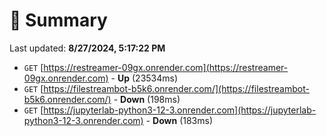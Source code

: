 # 📖 Summary
Last updated: **8/27/2024, 5:17:22 PM**

- `GET` [https://restreamer-09gx.onrender.com](https://restreamer-09gx.onrender.com) - **Up** (23534ms)
- `GET` [https://filestreambot-b5k6.onrender.com/](https://filestreambot-b5k6.onrender.com/) - **Down** (198ms)
- `GET` [https://jupyterlab-python3-12-3.onrender.com](https://jupyterlab-python3-12-3.onrender.com) - **Down** (183ms)
